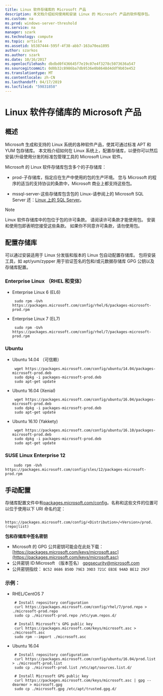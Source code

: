 ```yaml
---
title: Linux 软件存储库的 Microsoft 产品
description: 本文档介绍如何使用和安装 Linux 的 Microsoft 产品的软件程序包。
ms.custom: na
ms.prod: windows-server-threshold
ms.service: na
manager: szark
ms.technology: compute
ms.topic: article
ms.assetid: b5387444-595f-4f38-abb7-163a70ea1895
author: szarkos
ms.author: szark
ms.date: 10/16/2017
ms.openlocfilehash: dbdbd0f436645f7e19c07e4f3278c5073636a547
ms.sourcegitcommit: 0d0b32c8986ba7db9536e0b8648d4ddf9b03e452
ms.translationtype: MT
ms.contentlocale: zh-CN
ms.lasthandoff: 04/17/2019
ms.locfileid: "59831858"
---
```

# <a name="linux-software-repository-for-microsoft-products"></a>Linux 软件存储库的 Microsoft 产品

## <a name="overview"></a>概述
Microsoft 生成和支持的 Linux 系统的各种软件产品，使其可通过标准 APT 和 YUM 包存储库。 本文档介绍如何在 Linux 系统上，配置存储库，以便你可以然后安装/升级使用分发的标准包管理工具的 Microsoft Linux 软件。

Microsoft 的 Linux 软件存储库包含多个的子存储库：

 - prod-子存储库，指定应在生产中使用的包的生产环境。 您与 Microsoft 的程序的适当的支持协议的条款中，Microsoft 商业上都支持这些包。

 - mssql-server-这些存储库包含包的 Linux-请参阅上的 Microsoft SQL Server 还：[Linux 上的 SQL Server](https://www.microsoft.com/en-us/sql-server/sql-server-vnext-including-Linux)。

>[!Note]
Linux 软件存储库中的包位于包的许可条款。 请阅读许可条款才能使用包。 安装和使用包即表明您接受这些条款。 如果你不同意许可条款，请勿使用包。


## <a name="configuring-the-repositories"></a>配置存储库
可以通过安装适用于 Linux 分发版和版本的 Linux 包自动配置存储库。 包将安装工具，如 apt/yum/zypper 用于验证签名的包和/或元数据存储库 GPG 公钥以及存储库配置。

### <a name="enterprise-linux-rhel-and-variants"></a>Enterprise Linux （RHEL 和变体）

 - Enterprise Linux 6 (EL6)

        sudo rpm -Uvh https://packages.microsoft.com/config/rhel/6/packages-microsoft-prod.rpm

 - Enterprise Linux 7 (EL7)

        sudo rpm -Uvh https://packages.microsoft.com/config/rhel/7/packages-microsoft-prod.rpm


### <a name="ubuntu"></a>Ubuntu

 - Ubuntu 14.04 （可信赖）

        wget https://packages.microsoft.com/config/ubuntu/14.04/packages-microsoft-prod.deb
        sudo dpkg -i packages-microsoft-prod.deb
        sudo apt-get update

 - Ubuntu 16.04 (Xenial)

        wget https://packages.microsoft.com/config/ubuntu/16.04/packages-microsoft-prod.deb
        sudo dpkg -i packages-microsoft-prod.deb
        sudo apt-get update

 - Ubuntu 16.10 (Yakkety)

        wget https://packages.microsoft.com/config/ubuntu/16.10/packages-microsoft-prod.deb
        sudo dpkg -i packages-microsoft-prod.deb
        sudo apt-get update


### <a name="suse-linux-enterprise-12"></a>SUSE Linux Enterprise 12

        sudo rpm -Uvh https://packages.microsoft.com/config/sles/12/packages-microsoft-prod.rpm


## <a name="manual-configuration"></a>手动配置
存储库配置文件中有[packages.microsoft.com/config](https://packages.microsoft.com/config/)。名称和这些文件的位置可以位于使用以下 URI 命名约定：

        https://packages.microsoft.com/config/<Distribution>/<Version>/prod.(repo|list)

**包和存储库中签名密钥**

 - Microsoft 的 GPG 公共密钥可能会在此处下载： [https://packages.microsoft.com/keys/microsoft.asc](https://packages.microsoft.com/keys/microsoft.asc)
 - 公共密钥 ID:Microsoft （版本签名） <gpgsecurity@microsoft.com>
 - 公共密钥指纹： `BC52 8686 B50D 79E3 39D3 721C EB3E 94AD BE12 29CF`

### <a name="examples"></a>示例：

 - RHEL/CentOS 7

        # Install repository configuration
        curl https://packages.microsoft.com/config/rhel/7/prod.repo > ./microsoft-prod.repo
        sudo cp ./microsoft-prod.repo /etc/yum.repos.d/

        # Install Microsoft's GPG public key
        curl https://packages.microsoft.com/keys/microsoft.asc > ./microsoft.asc
        sudo rpm --import ./microsoft.asc

 - Ubuntu 16.04

        # Install repository configuration
        curl https://packages.microsoft.com/config/ubuntu/16.04/prod.list > ./microsoft-prod.list
        sudo cp ./microsoft-prod.list /etc/apt/sources.list.d/

        # Install Microsoft GPG public key
        curl https://packages.microsoft.com/keys/microsoft.asc | gpg --dearmor > microsoft.gpg
        sudo cp ./microsoft.gpg /etc/apt/trusted.gpg.d/



